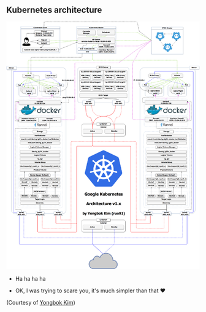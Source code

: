 
## Kubernetes architecture

![haha only kidding](images/k8s-arch1.png)

- Ha ha ha ha

- OK, I was trying to scare you, it's much simpler than that ❤️

(Courtesy of [Yongbok Kim](https://www.yongbok.net/blog/))
